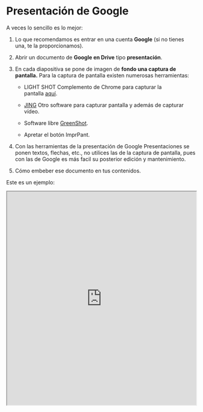 # Presentación de Google

A veces lo sencillo es lo mejor:

1. Lo que recomendamos es entrar en una cuenta **Google** (si no tienes una, te la proporcionamos).
2. Abrir un documento de **Google en Drive** tipo **presentación**.

3. En cada diapositiva se pone de imagen de **fondo una captura de pantalla.** Para la captura de pantalla existen numerosas herramientas:
    * LIGHT SHOT Complemento de Chrome para capturar la pantalla [aquí](https://chrome.google.com/webstore/detail/lightshot-screenshot-tool/mbniclmhobmnbdlbpiphghaielnnpgdp).

    * [JING](https://www.techsmith.com/jing.html) Otro software para capturar pantalla y además de capturar vídeo.
    * Software libre [GreenShot](http://getgreenshot.org/).
    * Apretar el botón ImprPant.

4. Con las herramientas de la presentación de Google Presentaciones se ponen textos, flechas, etc., no utilices las de la captura de pantalla, pues con las de Google es más facil su posterior edición y mantenimiento.

5. Cómo embeber ese documento en tus contenidos.

Este es un ejemplo:

<iframe width="100%" height="569" src="https://docs.google.com/presentation/d/1aVW435yo7K1dW9Ci5gUCyyNKahuzo_qKl-wF688HorM/embed?start=false&amp;loop=false&amp;delayms=3000"></iframe>
